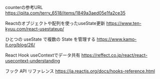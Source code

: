 counterの参考URL
https://qiita.com/terry_6518/items/1849a3aed05e1fa2ce35

Reactのオブジェクトや配列を使ったuseState更新
https://www.ten-kyuu.com/react-usestateup/

ひとつの useState で複数の State を管理する
https://www.kamo-it.org/blog/26/

React Hook useContextでデータ共有
https://reffect.co.jp/react/react-usecontext-understanding

フック API リファレンス
https://ja.reactjs.org/docs/hooks-reference.html